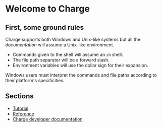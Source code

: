 
# Welcome to Charge

## First, some ground rules

Charge supports both Windows and Unix-like systems but all the *documentation* will assume a Unix-like environment.
- Commands given to the shell will assume an `sh` shell.
- The file path separator will be a forward slash.
- Environment variables will use the dollar sign for their expansion.

Windows users must interpret the commands and file paths according to their platform's specificities. 

## Sections

- [Tutorial](tutorial.md)
- [Reference](reference.md)
- [Charge developer documentation](development.md)
